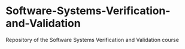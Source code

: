# Software-Systems-Verification-and-Validation
Repository of the Software Systems Verification and Validation course
